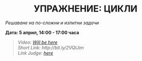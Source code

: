 <h1 align="center">УПРАЖНЕНИЕ: ЦИКЛИ</h1>
<i>Решаване на по-сложни и изпитни задачи</i>
<br>

<p><b>Дата: 5 април, 14:00 - 17:00 часа</b></p>

<blockquote>
    <i>
        Video: <a href="#">Will be here</a>
    </i>
    <br>
    <i>
        Short Link: http://bit.ly/2VQlJim
    </i>
    <br>
    <i>
        Link Judge: <a href="https://judge.softuni.bg/Contests/Compete/Index/1164#0">here</a>
    </i>
</blockquote>
